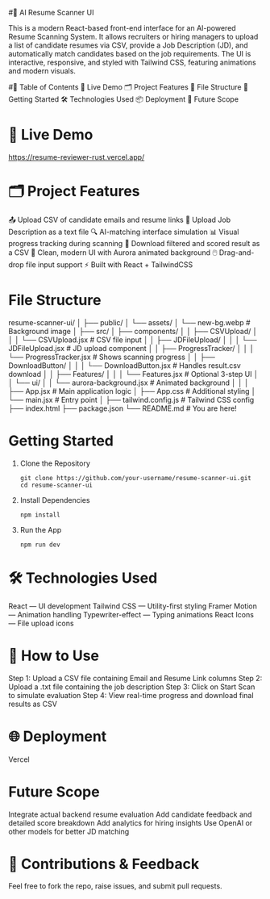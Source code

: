#🧠 AI Resume Scanner UI

This is a modern React-based front-end interface for an AI-powered Resume Scanning System. It allows recruiters or hiring managers to upload a list of candidate resumes via CSV, provide a Job Description (JD), and automatically match candidates based on the job requirements.
The UI is interactive, responsive, and styled with Tailwind CSS, featuring animations and modern visuals.

#🧾 Table of Contents
📸 Live Demo
🗂️ Project Features
📁 File Structure
🚀 Getting Started
🛠️ Technologies Used
📦 Deployment
📌 Future Scope



# 📸 Live Demo
https://resume-reviewer-rust.vercel.app/


# 🗂️ Project Features

📤 Upload CSV of candidate emails and resume links
📝 Upload Job Description as a text file
🔍 AI-matching interface simulation
📊 Visual progress tracking during scanning
📁 Download filtered and scored result as a CSV
🎨 Clean, modern UI with Aurora animated background
🖱️ Drag-and-drop file input support
⚡ Built with React + TailwindCSS

# File Structure

resume-scanner-ui/
│
├── public/
│   └── assets/
│       └── new-bg.webp             # Background image
│
├── src/
│   ├── components/
│   │   ├── CSVUpload/
│   │   │   └── CSVUpload.jsx       # CSV file input
│   │   ├── JDFileUpload/
│   │   │   └── JDFileUpload.jsx    # JD upload component
│   │   ├── ProgressTracker/
│   │   │   └── ProgressTracker.jsx # Shows scanning progress
│   │   ├── DownloadButton/
│   │   │   └── DownloadButton.jsx  # Handles result.csv download
│   │   ├── Features/
│   │   │   └── Features.jsx        # Optional 3-step UI
│   │   └── ui/
│   │       └── aurora-background.jsx # Animated background
│   │
│   ├── App.jsx                     # Main application logic
│   ├── App.css                     # Additional styling
│   └── main.jsx                    # Entry point
│
├── tailwind.config.js             # Tailwind CSS config
├── index.html
├── package.json
└── README.md                      # You are here!

# Getting Started

1. Clone the Repository
   ```
   git clone https://github.com/your-username/resume-scanner-ui.git
   cd resume-scanner-ui

   ```

2. Install Dependencies
   ```
   npm install

   ```

3. Run the App
   ```
   npm run dev
   
   ```

# 🛠️ Technologies Used

React — UI development
Tailwind CSS — Utility-first styling
Framer Motion — Animation handling
Typewriter-effect — Typing animations
React Icons — File upload icons


# 🧪 How to Use

Step 1: Upload a CSV file containing Email and Resume Link columns
Step 2: Upload a .txt file containing the job description
Step 3: Click on Start Scan to simulate evaluation
Step 4: View real-time progress and download final results as CSV

# 🌐 Deployment

Vercel


# Future Scope

 Integrate actual backend resume evaluation
 Add candidate feedback and detailed score breakdown
 Add analytics for hiring insights
 Use OpenAI or other models for better JD matching

 # 🙌 Contributions & Feedback
Feel free to fork the repo, raise issues, and submit pull requests.





